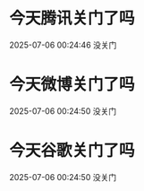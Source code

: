 # 今天腾讯关门了吗

2025-07-06 00:24:46 没关门

# 今天微博关门了吗

2025-07-06 00:24:50 没关门

# 今天谷歌关门了吗

2025-07-06 00:24:50 没关门

